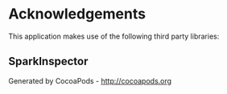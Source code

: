 # Acknowledgements
This application makes use of the following third party libraries:

## SparkInspector


Generated by CocoaPods - http://cocoapods.org
